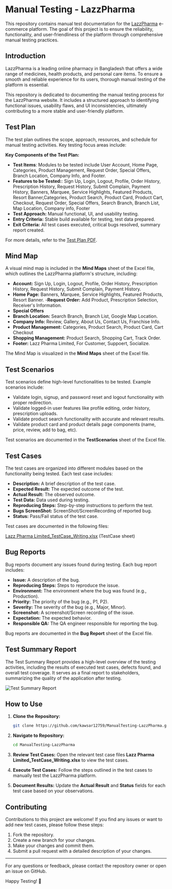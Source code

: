
# Manual Testing - LazzPharma
This repository contains manual test documentation for the [LazzPharma](https://www.lazzpharma.com/) e-commerce platform. The goal of this project is to ensure the reliability, functionality, and user-friendliness of the platform through comprehensive manual testing practices.

## Introduction
LazzPharma is a leading online pharmacy in Bangladesh that offers a wide range of medicines, health products, and personal care items. To ensure a smooth and reliable experience for its users, thorough manual testing of the platform is essential.

This repository is dedicated to documenting the manual testing process for the LazzPharma website. It includes a structured approach to identifying functional issues, usability flaws, and UI inconsistencies, ultimately contributing to a more stable and user-friendly platform.

## Test Plan
The test plan outlines the scope, approach, resources, and schedule for manual testing activities. Key testing focus areas include:

**Key Components of the Test Plan:**
- **Test Items**: Modules to be tested include User Account, Home Page, Categories, Product Management, Request Order, Special Offers, Branch Location, Company Info, and Footer.
- **Features to be Tested:**: Sign Up, Login, Logout, Profile, Order History, Prescription History, Request History, Submit Complain, Payment History, Banners, Marquee, Service Highlights, Featured Products, Resort Banner,Categories, Product Search, Product Card, Product Cart, Checkout, Request Order, Special Offers, Search Branch, Branch List, Map Location, Company info, Footer
- **Test Approach:** Manual functional, UI, and usability testing.
- **Entry Criteria:** Stable build available for testing, test data prepared.
- **Exit Criteria:** All test cases executed, critical bugs resolved, summary report created.


For more details, refer to the [Test Plan PDF](https://drive.google.com/file/d/1kc7YnCGultZV4a3i6GZj2W7MXKVtsyxj/view?usp=sharing).

## Mind Map
A visual mind map is included in the **Mind Maps** sheet of the Excel file, which outlines the LazzPharma platform's structure, including:

- **Account:** Sign Up, Login, Logout, Profile, Order History, Prescription History, Request History, Submit Complain, Payment History.
- **Home Page:** Banners, Marquee, Service Highlights, Featured Products, Resort Banner.
-**Request Order:** Add Product, Prescription Selection, Receiver's Information.
- **Special Offers** 
- **Branch Location:** Search Branch, Branch List, Google Map Location.
- **Company Info:** Review, Gallery, About Us, Contact Us, Franchise Info.
- **Product Management:** Categories, Product Search, Product Card, Cart Checkout
- **Shopping Management:** Product Search, Shopping Cart, Track Order.
- **Footer:** Lazz Pharma Limited, For Customer, Suppoert, Socialize.

The Mind Map is visualized in the **Mind Maps** sheet of the Excel file.


## Test Scenarios
Test scenarios define high-level functionalities to be tested. Example scenarios include:


- Validate login, signup, and password reset and logout functionality with proper redirection.
- Validate logged-in user features like profile editing, order history, prescription uploads.
- Validate product search functionality with accurate and relevant results.
- Validate product card and product details page components (name, price, review, add to bag, etc).

Test scenarios are documented in the **TestScenarios** sheet of the Excel file.

## Test Cases
The test cases are organized into different modules based on the functionality being tested. Each test case includes:
- **Description:** A brief description of the test case.
- **Expected Result:** The expected outcome of the test.
- **Actual Result:** The observed outcome.
- **Test Data:** Data used during testing.
- **Reproducing Steps:** Step-by-step instructions to perform the test.
- **Bugs ScreenShot:** ScreenShot/ScreenRecording of reported bug.
- **Status:** Pass/Fail status of the test case.


Test cases are documented in the following files:

[Lazz Pharma Limited_TestCase_Writing.xlsx](https://github.com/kawsar12759/ManualTesting-LazzPharma/blob/main/Lazz%20Pharma%20Limited_TestCase_Writing.xlsx) (TestCase sheet)


## Bug Reports
Bug reports document any issues found during testing. Each bug report includes:

- **Issue:** A description of the bug.
- **Reproducing Steps:** Steps to reproduce the issue.
- **Environment:** The environment where the bug was found (e.g., Production).
- **Priority:** The priority of the bug (e.g., P1, P2).
- **Severity:** The severity of the bug (e.g., Major, Minor).
- **Screenshot:** A screenshot/Screen recording of the issue.
- **Expectation:** The expected behavior.
- **Responsible QA:** The QA engineer responsible for reporting the bug.

Bug reports are documented in the **Bug Report** sheet of the Excel file.

## Test Summary Report
The Test Summary Report provides a high-level overview of the testing activities, including the results of executed test cases, defects found, and overall test coverage. It serves as a final report to stakeholders, summarizing the quality of the application after testing.


![Test Summary Report](https://i.ibb.co.com/4C5g75N/Lazz-Pharma-Test-Summary.png)

## How to Use
1. **Clone the Repository:**
    ```bash
    git clone https://github.com/kawsar12759/ManualTesting-LazzPharma.git
    ```
2. **Navigate to Repository:**
    ```bash
    cd ManualTesting-LazzPharma
    ```
3. **Review Test Cases:**
Open the relevant test case files **Lazz Pharma Limited_TestCase_Writing.xlsx** to view the test cases.

4. **Execute Test Cases:**
Follow the steps outlined in the test cases to manually test the LazzPharma platform.

5. **Document Results:**
Update the **Actual Result** and **Status** fields for each test case based on your observations.

## Contributing
Contributions to this project are welcome! If you find any issues or want to add new test cases, please follow these steps:
1. Fork the repository.
2. Create a new branch for your changes.
3. Make your changes and commit them.
4. Submit a pull request with a detailed description of your changes.

***
For any questions or feedback, please contact the repository owner or open an issue on GitHub.

Happy Testing! 🚀
